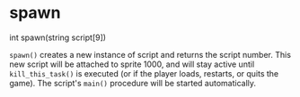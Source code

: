 # spawn

<Prototype>int spawn(string script[9])</Prototype>

`spawn()` creates a new instance of script and returns the script number. This new script will be attached to sprite 1000, and will stay active until `kill_this_task()` is executed (or if the player loads, restarts, or quits the game). The script's `main()` procedure will be started automatically.
